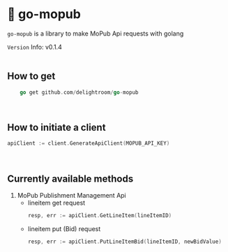 # 🔖 go-mopub
`go-mopub` is a library to make MoPub Api requests with golang


`Version` Info: v0.1.4<br/><br/>

## How to get
```go
    go get github.com/delightroom/go-mopub
```
<br/>

## How to initiate a client
```go
apiClient := client.GenerateApiClient(MOPUB_API_KEY)
```
<br/>

## Currently available methods

1. MoPub Publishment Management Api
    - lineitem get request
        ```go
        resp, err := apiClient.GetLineItem(lineItemID)
        ```
    - lineitem put (Bid) request
        ```go
        resp, err := apiClient.PutLineItemBid(lineItemID, newBidValue)
        ```
